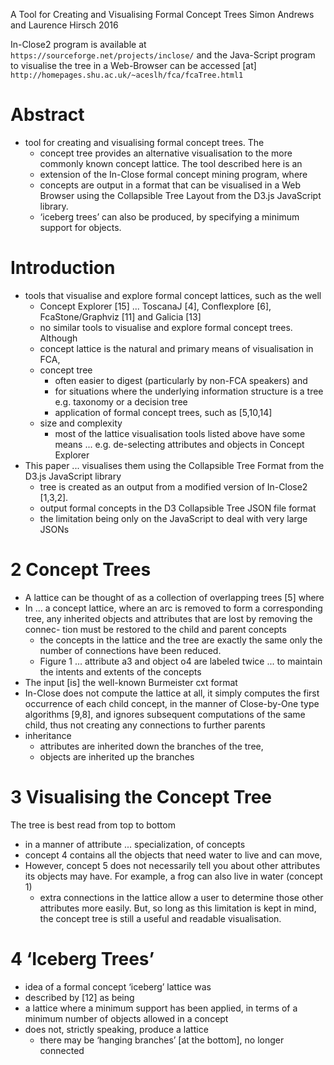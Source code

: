 A Tool for Creating and Visualising Formal Concept Trees
Simon Andrews and Laurence Hirsch
2016

In-Close2 program is available at `https://sourceforge.net/projects/inclose/`
and the Java-Script program to visualise the tree in a Web-Browser can be accessed [at]
`http://homepages.shu.ac.uk/~aceslh/fca/fcaTree.html1`

# Abstract

* tool for creating and visualising formal concept trees.  The 
  * concept tree provides an alternative visualisation to the more commonly
    known concept lattice. The tool described here is an 
  * extension of the In-Close formal concept mining program, where 
  * concepts are output in a format that can be visualised in a Web Browser
    using the Collapsible Tree Layout from the D3.js JavaScript library.
  * ‘iceberg trees’ can also be produced, by specifying a minimum support for
    objects.

# Introduction

* tools that visualise and explore formal concept lattices, such as the well
  * Concept Explorer [15] ... ToscanaJ [4], Conflexplore [6], FcaStone/Graphviz
    [11] and Galicia [13]
  * no similar tools to visualise and explore formal concept trees.  Although
  * concept lattice is the natural and primary means of visualisation in FCA,
  * concept tree 
    * often easier to digest (particularly by non-FCA speakers) and
    * for situations where the underlying information structure is a tree
      e.g. taxonomy or a decision tree
    * application of formal concept trees, such as [5,10,14]
  * size and complexity
    * most of the lattice visualisation tools listed above have some means ...
      e.g. de-selecting attributes and objects in Concept Explorer
* This paper ... visualises them using the Collapsible Tree Format 
  from the D3.js JavaScript library
  * tree is created as an output from a modified version of In-Close2 [1,3,2].
  * output formal concepts in the D3 Collapsible Tree JSON file format
  * the limitation being only on the JavaScript to deal with very large JSONs

# 2 Concept Trees

* A lattice can be thought of as a collection of overlapping trees [5] where
* In ... a concept lattice, where an arc is removed to form a corresponding
  tree, any inherited objects and attributes that are lost by removing the
  connec- tion must be restored to the child and parent concepts 
  * the concepts in the lattice and the tree are exactly the same 
    only the number of connections have been reduced. 
  * Figure 1 ... attribute a3 and object o4 are labeled twice ... to maintain
    the intents and extents of the concepts 
* The input [is] the well-known Burmeister cxt format
* In-Close does not compute the lattice at all, it 
  simply computes the first occurrence of each child concept, in the manner of
  Close-by-One type algorithms [9,8], and ignores subsequent computations of
  the same child, thus not creating any connections to further parents
* inheritance 
  * attributes are inherited down the branches of the tree, 
  * objects are inherited up the branches

# 3 Visualising the Concept Tree

The tree is best read from top to bottom 
* in a manner of attribute ...  specialization, of concepts
* concept 4 contains all the objects that need water to live and can move,
* However, concept 5 does not necessarily tell you about other attributes its
  objects may have. For example, a frog can also live in water (concept 1)
  * extra connections in the lattice allow a user to determine those other
    attributes more easily. But, so long as this limitation is kept in mind,
    the concept tree is still a useful and readable visualisation.

# 4 ‘Iceberg Trees’

* idea of a formal concept ‘iceberg’ lattice was 
* described by [12] as being 
* a lattice where a minimum support has been applied, in terms of a minimum
  number of objects allowed in a concept
* does not, strictly speaking, produce a lattice
  * there may be ‘hanging branches’ [at the bottom], no longer connected 
